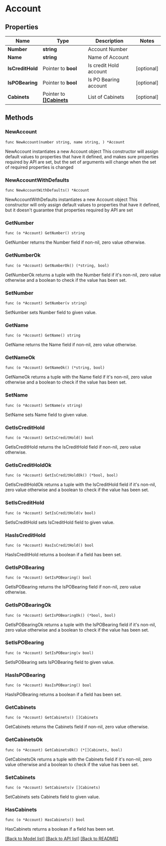 # Account

## Properties

Name | Type | Description | Notes
------------ | ------------- | ------------- | -------------
**Number** | **string** | Account Number | 
**Name** | **string** | Name of Account | 
**IsCreditHold** | Pointer to **bool** | Is credit Hold account | [optional] 
**IsPOBearing** | Pointer to **bool** | Is PO Bearing account | [optional] 
**Cabinets** | Pointer to [**[]Cabinets**](Cabinets.md) | List of Cabinets | [optional] 

## Methods

### NewAccount

`func NewAccount(number string, name string, ) *Account`

NewAccount instantiates a new Account object
This constructor will assign default values to properties that have it defined,
and makes sure properties required by API are set, but the set of arguments
will change when the set of required properties is changed

### NewAccountWithDefaults

`func NewAccountWithDefaults() *Account`

NewAccountWithDefaults instantiates a new Account object
This constructor will only assign default values to properties that have it defined,
but it doesn't guarantee that properties required by API are set

### GetNumber

`func (o *Account) GetNumber() string`

GetNumber returns the Number field if non-nil, zero value otherwise.

### GetNumberOk

`func (o *Account) GetNumberOk() (*string, bool)`

GetNumberOk returns a tuple with the Number field if it's non-nil, zero value otherwise
and a boolean to check if the value has been set.

### SetNumber

`func (o *Account) SetNumber(v string)`

SetNumber sets Number field to given value.


### GetName

`func (o *Account) GetName() string`

GetName returns the Name field if non-nil, zero value otherwise.

### GetNameOk

`func (o *Account) GetNameOk() (*string, bool)`

GetNameOk returns a tuple with the Name field if it's non-nil, zero value otherwise
and a boolean to check if the value has been set.

### SetName

`func (o *Account) SetName(v string)`

SetName sets Name field to given value.


### GetIsCreditHold

`func (o *Account) GetIsCreditHold() bool`

GetIsCreditHold returns the IsCreditHold field if non-nil, zero value otherwise.

### GetIsCreditHoldOk

`func (o *Account) GetIsCreditHoldOk() (*bool, bool)`

GetIsCreditHoldOk returns a tuple with the IsCreditHold field if it's non-nil, zero value otherwise
and a boolean to check if the value has been set.

### SetIsCreditHold

`func (o *Account) SetIsCreditHold(v bool)`

SetIsCreditHold sets IsCreditHold field to given value.

### HasIsCreditHold

`func (o *Account) HasIsCreditHold() bool`

HasIsCreditHold returns a boolean if a field has been set.

### GetIsPOBearing

`func (o *Account) GetIsPOBearing() bool`

GetIsPOBearing returns the IsPOBearing field if non-nil, zero value otherwise.

### GetIsPOBearingOk

`func (o *Account) GetIsPOBearingOk() (*bool, bool)`

GetIsPOBearingOk returns a tuple with the IsPOBearing field if it's non-nil, zero value otherwise
and a boolean to check if the value has been set.

### SetIsPOBearing

`func (o *Account) SetIsPOBearing(v bool)`

SetIsPOBearing sets IsPOBearing field to given value.

### HasIsPOBearing

`func (o *Account) HasIsPOBearing() bool`

HasIsPOBearing returns a boolean if a field has been set.

### GetCabinets

`func (o *Account) GetCabinets() []Cabinets`

GetCabinets returns the Cabinets field if non-nil, zero value otherwise.

### GetCabinetsOk

`func (o *Account) GetCabinetsOk() (*[]Cabinets, bool)`

GetCabinetsOk returns a tuple with the Cabinets field if it's non-nil, zero value otherwise
and a boolean to check if the value has been set.

### SetCabinets

`func (o *Account) SetCabinets(v []Cabinets)`

SetCabinets sets Cabinets field to given value.

### HasCabinets

`func (o *Account) HasCabinets() bool`

HasCabinets returns a boolean if a field has been set.


[[Back to Model list]](../README.md#documentation-for-models) [[Back to API list]](../README.md#documentation-for-api-endpoints) [[Back to README]](../README.md)


